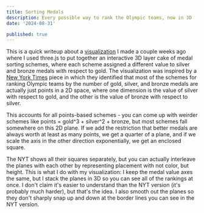 ```yaml
---
title: Sorting Medals
description: Every possible way to rank the Olympic teams, now in 3D
date: '2024-08-31'

published: true
---
```


This is a quick writeup about a [visualization](https://sambhavg.github.io/medals) I made a couple weeks ago where I used three.js to put together an interactive 3D layer cake of medal sorting schemes, where each scheme assigned a different value to silver and bronze medals with respect to gold. The visualization was inspired by a [New York Times](https://www.nytimes.com/interactive/2024/07/29/upshot/olympics-medal-table-paris.html) piece in which they identified that most of the schemes for ranking Olympic teams by the number of gold, silver, and bronze medals are actually just points in a 2D space, where one dimension is the value of silver with respect to gold, and the other is the value of bronze with respect to silver. 

This accounts for all points-based schemes - you can come up with weirder schemes like points = gold^3 + silver^2 + bronze, but most schemes fall somewhere on this 2D plane. If we add the restriction that better medals are always worth at least as many points, we get a quarter of a plane, and if we scale the axis in the other direction exponentially, we get an enclosed square.

The NYT shows all their squares separately, but you can actually interleave the planes with each other by representing placement with not color, but height. This is what I do with my visualization: I keep the medal value axes the same, but I stack the planes in 3D so you can see all of the rankings at once. I don't claim it's easier to understand than the NYT version (it's probably much harder), but that's the idea. I also smooth out the planes so they don't sharply snap up and down at the border lines you can see in the NYT version.